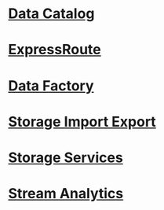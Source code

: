 # [Data Catalog](./AzureDataCatalogREST/TOC.md)
# [ExpressRoute](./AzureExpressRouteREST/TOC.md)
# [Data Factory](./DataFactoryREST/TOC.md)
# [Storage Import Export](./StorageImportExportREST/TOC.md)
# [Storage Services](./StorageServicesREST/TOC.md)
# [Stream Analytics](./StreamAnalyticsREST/TOC.md)